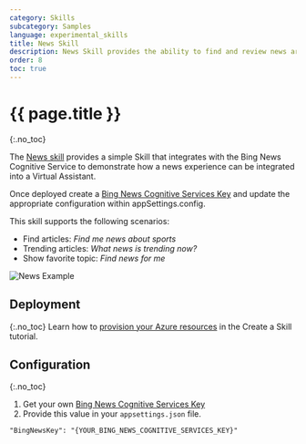 ```yaml
---
category: Skills
subcategory: Samples
language: experimental_skills
title: News Skill
description: News Skill provides the ability to find and review news articles.
order: 8
toc: true
---
```


# {{ page.title }}
{:.no_toc}

The [News skill](https://github.com/microsoft/botframework-skills/tree/main/skills/csharp/experimental/newsskill) provides a simple Skill that integrates with the Bing News Cognitive Service to demonstrate how a news experience can be integrated into a Virtual Assistant.

Once deployed create a [Bing News Cognitive Services Key](https://azure.microsoft.com/en-us/services/cognitive-services/bing-news-search-api/) and update the appropriate configuration within appSettings.config.

This skill supports the following scenarios:
- Find articles: *Find me news about sports*
- Trending articles: *What news is trending now?*
- Show favorite topic: *Find news for me*

![News Example]({{site.baseurl}}/assets/images/skills-news-transcript.png)

## Deployment
{:.no_toc}
Learn how to [provision your Azure resources]({{site.baseurl}}/skills/tutorials/create-skill/csharp/4-provision-your-azure-resources/) in the Create a Skill tutorial.

## Configuration
{:.no_toc}

1. Get your own [Bing News Cognitive Services Key](https://azure.microsoft.com/en-us/services/cognitive-services/bing-news-search-api/)
1. Provide this value in your `appsettings.json` file.

```
"BingNewsKey": "{YOUR_BING_NEWS_COGNITIVE_SERVICES_KEY}"
```
